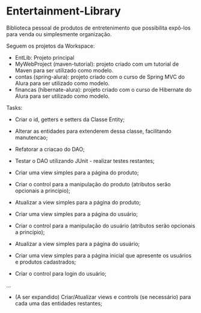 # Entertainment-Library
Biblioteca pessoal de produtos de entretenimento que possibilita expô-los para venda ou simplesmente organização.

Seguem os projetos da Workspace:

  - EntLib: Projeto principal
  - MyWebProject (maven-tutorial): projeto criado com um tutorial de Maven para ser utilizado como modelo.
  - contas (spring-alura): projeto criado com o curso de Spring MVC do Alura para ser utilizado como modelo.
  - financas (hibernate-alura): projeto criado com o curso de Hibernate do Alura para ser utilizado como modelo.
  
Tasks:

  - Criar o id, getters e setters da Classe Entity;
  - Alterar as entidades para extenderem dessa classe, facilitando manutencao;
  - Refatorar a criacao do DAO;
  - Testar o DAO utilizando JUnit - realizar testes restantes;
  
  - Criar uma view simples para a página do produto;
  - Criar o control para a manipulação do produto (atributos serão opcionais a princípio);
  - Atualizar a view simples para a página do produto;
  
  - Criar uma view simples para a página do usuário;
  - Criar o control para a manipulação do usuário (atributos serão opcionais a princípio);
  - Atualizar a view simples para a página do usuário;
  
  - Criar uma view simples para a página inicial que apresente os usuários e produtos cadastrados;
  - Criar o control para login do usuário;
  
  ...
  
  - (A ser expandido) Criar/Atualizar views e controls (se necessário) para cada uma das entidades restantes;
